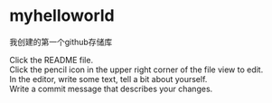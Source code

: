 # myhelloworld
我创建的第一个github存储库

Click the README file.   
Click the pencil icon in the upper right corner of the file view to edit.  
In the editor, write some text, tell a bit about yourself.  
Write a commit message that describes your changes.  


